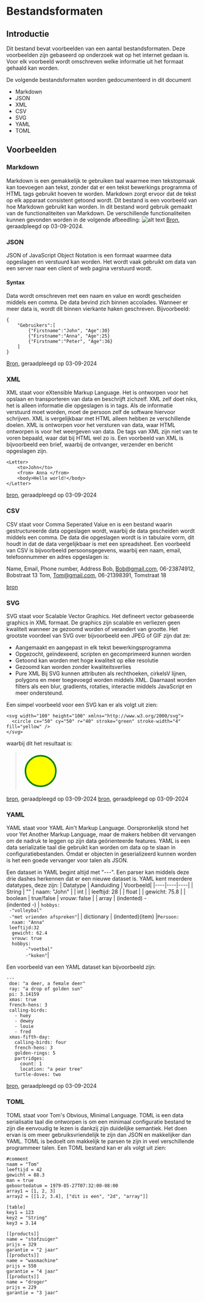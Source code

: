 # Bestandsformaten

## Introductie
Dit bestand bevat voorbeelden van een aantal bestandsformaten. Deze voorbeelden zijn gebaseerd op onderzoek wat op het internet gedaan is. Voor elk voorbeeld wordt omschreven welke informatie uit het formaat gehaald kan worden.

De volgende bestandsformaten worden gedocumenteerd in dit document
* Markdown
* JSON
* XML
* CSV
* SVG
* YAML
* TOML

## Voorbeelden

### Markdown
Markdown is een gemakkelijk te gebruiken taal waarmee men tekstopmaak kan toevoegen aan tekst, zonder dat er een tekst bewerkings programma of HTML tags gebruikt hoeven te worden. Markdown zorgt ervoor dat de tekst op elk apparaat consistent getoond wordt. Dit bestand is een voorbeeld van hoe Markdown gebruikt kan worden. In dit bestand word gebruik gemaakt van de functionaliteiten van Markdown. De verschillende functionaliteiten kunnen gevonden worden in de volgende afbeedling: 
![alt text](image.png)
[Bron](https://www.ibm.com/docs/en/SSYKAV?topic=train-how-do-use-markdown), geraadpleegd op 03-09-2024.

### JSON
JSON of JavaScript Object Notation is een formaat waarmee data opgeslagen en verstuurd kan worden. Het wordt vaak gebruikt om data van een server naar een client of web pagina verstuurd wordt.
#### Syntax
Data wordt omschreven met een naam en value en wordt gescheiden middels een comma. De data bevind zich binnen accolades. Wanneer er meer data is, wordt dit binnen vierkante haken geschreven. Bijvoorbeeld:
```
{
    "Gebruikers":[
        {"Firstname":"John", "Age":30}
        {"Firstname":"Anna", "Age":25}
        {"Firstname":"Peter", "Age":36}
    ]
}
```
[Bron](https://www.w3schools.com/whatis/whatis_json.asp), geraadpleegd op 03-09-2024

### XML
XML staat voor eXtensible Markup Language. Het is ontworpen voor het opslaan en transporteren van data en beschrijft zichzelf. XML zelf doet niks, het is alleen informatie die opgeslagen is in tags. Als de informatie verstuurd moet worden, moet de persoon zelf de software hiervoor schrijven. XML is vergelijkbaar met HTML alleen hebben ze verschillende doelen. XML is ontworpen voor het versturen van data, waar HTML ontworpen is voor het weergeven van data. De tags van XML zijn niet van te voren bepaald, waar dat bij HTML wel zo is. Een voorbeeld van XML is bijvoorbeeld een brief, waarbij de ontvanger, verzender en bericht opgeslagen zijn.
```
<Letter>
    <to>John</to>
    <from> Anna </from>
    <body>Hello world!</body>
</Letter>
```
[bron](https://www.w3schools.com/xml/xml_whatis.asp), geraadpleegd op 03-09-2024

### CSV
CSV staat voor Comma Seperated Value en is een bestand waarin gestructureerde data opgeslagen wordt, waarbij de data gescheiden wordt middels een comma. De data die opgeslagen wordt is in tabulaire vorm, dit houdt in dat de data vergelijkbaar is met een spreadsheet. Een voorbeeld van CSV is bijvoorbeeld persoonsgegevens, waarbij een naam, email, telefoonnummer en adres opgeslagen is:

Name, Email, Phone number, Address
Bob, Bob@gmail.com, 06-23874912, Bobstraat 13
Tom, Tom@gmail.com, 06-21398391, Tomstraat 18

[bron](https://www.howtogeek.com/348960/what-is-a-csv-file-and-how-do-i-open-it/)

### SVG
SVG staat voor Scalable Vector Graphics. Het defineert vector gebaseerde graphics in XML formaat. De graphics zijn scalable en verliezen geen kwaliteit wanneer ze gezoomd worden of verandert van grootte. Het grootste voordeel van SVG over bijvoorbeeld een JPEG of GIF zijn dat ze:
* Aangemaakt en aangepast in elk tekst bewerkingsprogramma
* Opgezocht, geïndexeerd, scripten en gecomprimeerd kunnen worden
* Getoond kan worden met hoge kwaliteit op elke resolutie
* Gezoomd kan worden zonder kwaliteitsverlies
* Pure XML
Bij SVG kunnen attributen als rechthoeken, cirkelsV lijnen, polygons en meer toegevoegd worden middels XML. Daarnaast worden filters als een blur, gradients, rotaties, interactie middels JavaScript en meer ondersteund.

Een simpel voorbeeld voor een SVG kan er als volgt uit zien:
```
<svg width="100" height="100" xmlns="http://www.w3.org/2000/svg">
  <circle cx="50" cy="50" r="40" stroke="green" stroke-width="4" fill="yellow" />
</svg>
```
waarbij dit het resultaat is:
><svg width="100" height="100" xmlns="http://www.w3.org/2000/svg">
>  <circle cx="50" cy="50" r="40" stroke="green" stroke-width="4" fill="yellow" />
></svg>

[bron](https://www.w3schools.com/graphics/svg_intro.asp), geraadpleegd op 03-09-2024
[bron](https://www.w3schools.com/graphics/svg_inhtml.asp), geraadpleegd op 03-09-2024

### YAML
YAML staat voor YAML Ain't Markup Language. Oorspronkelijk stond het voor Yet Another Markup Language, maar de makers hebben dit vervangen om de nadruk te leggen op zijn data geörienteerde features. YAML is een data serializatie taal die gebruikt kan worden om data op te slaan in configuratiebestanden. Omdat er objecten in geserializeerd kunnen worden is het een goede vervanger voor talen als JSON.

Een dataset in YAML begint altijd met "---". Een parser kan middels deze drie dashes herkennen dat er een nieuwe dataset is. YAML kent meerdere datatypes, deze zijn:
| Datatype | Aanduiding | Voorbeeld|
|----|----|----|
| String | "" | naam: "John" | 
| int | | leeftijd: 28 |
| float | | gewicht: 75.8 |
| boolean | true/false | vrouw: false |
| array | (indented) - <br> (indented -) | ``hobbys: ``<br>``  -"volleybal" ``<br>``  -"met vrienden afspreken" ``|
| dictionary | (indented)(item) |`` Persoon: ``<br>``   naam: "Anna" ``<br>``  leeftijd:32 ``<br>``   gewicht: 62.4 ``<br>``   vrouw: true ``<br>``   hobbys: ``<br>``        -"voetbal" ``<br>``        -"koken" ``|

Een voorbeeld van een YAML dataset kan bijvoorbeeld zijn:
```
---
 doe: "a deer, a female deer"
 ray: "a drop of golden sun"
 pi: 3.14159
 xmas: true
 french-hens: 3
 calling-birds:
   - huey
   - dewey
   - louie
   - fred
 xmas-fifth-day:
   calling-birds: four
   french-hens: 3
   golden-rings: 5
   partridges:
     count: 1
     location: "a pear tree"
   turtle-doves: two
```
[bron](https://www.cloudbees.com/blog/yaml-tutorial-everything-you-need-get-started), geraadpleegd op 03-09-2024

### TOML
TOML staat voor Tom's Obvious, Minimal Language. TOML is een data serialisatie taal die ontworpen is om een minimaal configuratie bestand te zijn die eenvoudig te lezen is dankzij zijn duidelijke semantiek. Het doen ervan is om meer gebruiksvriendelijk te zijn dan JSON en makkelijker dan YAML. TOML is bedoelt om makkelijk te parsen te zijn in veel verschillende programmeer talen.
Een TOML bestand kan er als volgt uit zien:
```
#comment
naam = "Tom"
leeftijd = 42
gewicht = 88.3
man = true
geboortedatum = 1979-05-27T07:32:00-08:00
array1 = [1, 2, 3]
array2 = [[1.2, 3.4], ["dit is een", "2d", "array"]]

[table]
key1 = 123
key2 = "String"
key3 = 3.14

[[products]]
name = "stofzuiger"
prijs = 329
garantie = "2 jaar"
[[products]]
name = "wasmachine"
prijs = 550
garantie = "4 jaar"
[[products]]
name = "droger"
prijs = 229
garantie = "3 jaar"
```